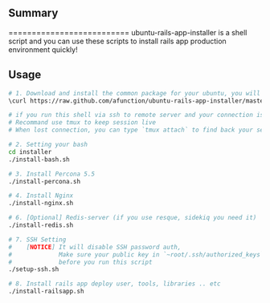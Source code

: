 ## Summary
==========================
ubuntu-rails-app-installer is a shell script and you can use these scripts to install rails app production environment quickly!

## Usage

```sh
# 1. Download and install the common package for your ubuntu, you will have a ./install folder when the process done.
\curl https://raw.github.com/afunction/ubuntu-rails-app-installer/master/_init.sh | bash

# if you run this shell via ssh to remote server and your connection is unstable
# Recommand use tmux to keep session live
# When lost connection, you can type `tmux attach` to find back your session

# 2. Setting your bash
cd installer
./install-bash.sh

# 3. Install Percona 5.5
./install-percona.sh

# 4. Install Nginx
./install-nginx.sh

# 6. [Optional] Redis-server (if you use resque, sidekiq you need it)
./install-redis.sh

# 7. SSH Setting
#    [NOTICE] It will disable SSH password auth,
#             Make sure your public key in `~root/.ssh/authorized_keys`,
#             before you run this script
./setup-ssh.sh

# 8. Install rails app deploy user, tools, libraries .. etc
./install-railsapp.sh
```
